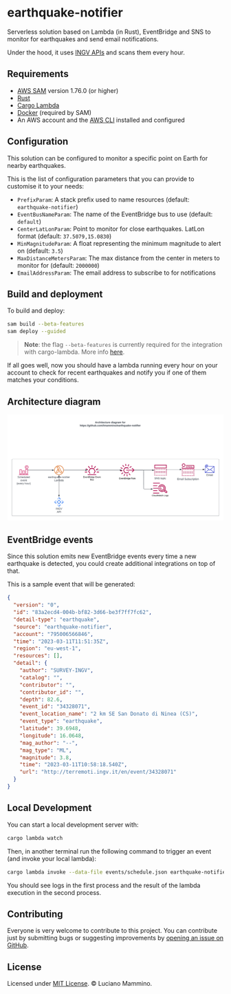 # earthquake-notifier

Serverless solution based on Lambda (in Rust), EventBridge and SNS to monitor for earthquakes and send email notifications.

Under the hood, it uses [INGV APIs](http://webservices.ingv.it/swagger-ui/dist/?url=https://ingv.github.io/openapi/fdsnws/event/0.0.1/event.yaml) and scans them every hour.


## Requirements

  - [AWS SAM](https://aws.amazon.com/serverless/sam/) version 1.76.0 (or higher)
  - [Rust](https://www.rust-lang.org/)
  - [Cargo Lambda](https://www.cargo-lambda.info/)
  - [Docker](https://www.docker.com/) (required by SAM)
  - An AWS account and the [AWS CLI](https://aws.amazon.com/cli/) installed and configured


## Configuration

This solution can be configured to monitor a specific point on Earth for nearby earthquakes.

This is the list of configuration parameters that you can provide to customise it to your needs:

- `PrefixParam`: A stack prefix used to name resources (default: `earthquake-notifier`)
- `EventBusNameParam`: The name of the EventBridge bus to use (default: `default`)
- `CenterLatLonParam`: Point to monitor for close earthquakes. LatLon format (default: `37.5079,15.0830`)
- `MinMagnitudeParam`: A float representing the minimum magnitude to alert on (default: `3.5`)
- `MaxDistanceMetersParam`: The max distance from the center in meters to monitor for (default: `2000000`)
- `EmailAddressParam`: The email address to subscribe to for notifications


## Build and deployment

To build and deploy:

```bash
sam build --beta-features
sam deploy --guided
```

> **Note**: the flag `--beta-features` is currently required for the integration with cargo-lambda. More info [here](https://docs.aws.amazon.com/serverless-application-model/latest/developerguide/building-rust.html).

If all goes well, now you should have a lambda running every hour on your account to check for recent earthquakes and notify you if one of them matches your conditions.


## Architecture diagram

![Architecture Diagram](./docs/architecture.png)


## EventBridge events

Since this solution emits new EventBridge events every time a new earthquake is detected, you could create additional integrations on top of that.

This is a sample event that will be generated:

```json
{
  "version": "0",
  "id": "83a2ecd4-004b-bf82-3d66-be3f7ff7fc62",
  "detail-type": "earthquake",
  "source": "earthquake-notifier",
  "account": "795006566846",
  "time": "2023-03-11T11:51:35Z",
  "region": "eu-west-1",
  "resources": [],
  "detail": {
    "author": "SURVEY-INGV",
    "catalog": "",
    "contributor": "",
    "contributor_id": "",
    "depth": 82.6,
    "event_id": "34328071",
    "event_location_name": "2 km SE San Donato di Ninea (CS)",
    "event_type": "earthquake",
    "latitude": 39.6948,
    "longitude": 16.0648,
    "mag_author": "--",
    "mag_type": "ML",
    "magnitude": 3.8,
    "time": "2023-03-11T10:58:18.540Z",
    "url": "http://terremoti.ingv.it/en/event/34328071"
  }
}
```

## Local Development

You can start a local development server with:

```bash
cargo lambda watch
```

Then, in another terminal run the following command to trigger an event (and invoke your local lambda):

```bash
cargo lambda invoke --data-file events/schedule.json earthquake-notifier
```

You should see logs in the first process and the result of the lambda execution in the second process.


## Contributing

Everyone is very welcome to contribute to this project.
You can contribute just by submitting bugs or suggesting improvements by
[opening an issue on GitHub](https://github.com/lmammino/earthquake-notifier/issues).


## License

Licensed under [MIT License](LICENSE). © Luciano Mammino.